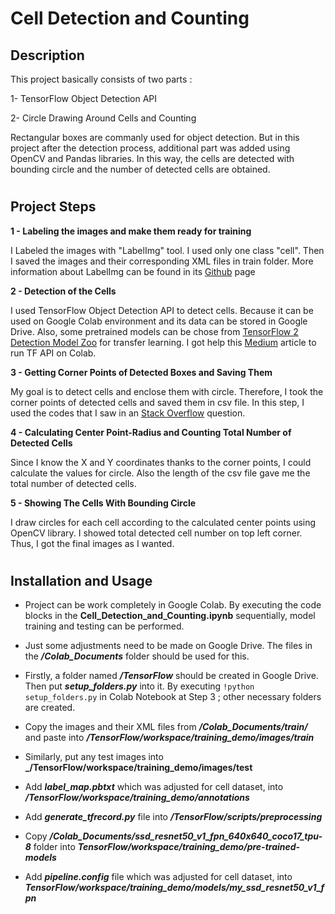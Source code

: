 # Cell Detection and Counting
## Description

This project basically consists of two parts : 

1- TensorFlow Object Detection API 

2-  Circle Drawing Around Cells and Counting

Rectangular boxes are commanly used for object detection. But in this project after the detection process, additional part was added using OpenCV and Pandas libraries. In this way, the cells are detected with bounding circle and the number of detected cells are obtained.
# 

## Project Steps

**1 - Labeling the images and make them ready for training**

I Labeled the images with "LabelImg" tool. I used only one class "cell". Then I saved the images and their corresponding XML files in train folder. More information about LabelImg can be found in its [Github](https://github.com/tzutalin/labelImg) page

**2 - Detection of the Cells**

I used TensorFlow Object Detection API to detect cells. Because it can be used on Google Colab environment and its data can be stored in Google Drive.
Also, some pretrained models can be chose from [TensorFlow 2 Detection Model Zoo](https://github.com/tensorflow/models/blob/master/research/object_detection/g3doc/tf2_detection_zoo.md) for transfer learning.
I got help this [Medium](https://medium.com/swlh/tensorflow-2-object-detection-api-with-google-colab-b2af171e81cc) article to run TF API on Colab.

**3 - Getting Corner Points of Detected Boxes and Saving Them**

My goal is to detect cells and enclose them with circle. Therefore, I took the corner points of detected cells and saved them in csv file. In this step, I used the codes that I saw in an [Stack Overflow](https://stackoverflow.com/questions/48915003/get-the-bounding-box-coordinates-in-the-tensorflow-object-detection-api-tutorial) question.

**4 - Calculating Center Point-Radius and Counting Total Number of Detected Cells**

Since I know the X and Y coordinates thanks to the corner points, I could calculate the values for circle. Also the length of the csv file gave me the total number of detected cells.

**5 - Showing The Cells With Bounding Circle**

I draw circles for each cell according to the calculated center points using OpenCV library. I showed total detected cell number on top left corner. Thus, I got the final images as I wanted.

#

##  Installation and Usage

* Project can be work completely in Google Colab. By executing the code blocks in the **Cell_Detection_and_Counting.ipynb** sequentially, model training and testing can be performed.
* Just some adjustments need to be made on Google Drive. The files in the **_/Colab_Documents_** folder should be used for this.

* Firstly, a folder named **_/TensorFlow_** should be created in Google Drive. Then put **_setup_folders.py_** into it. By executing `!python setup_folders.py` in Colab Notebook at Step 3 ; other necessary folders are created.

* Copy the images and their XML files from **_/Colab_Documents/train/_** and paste into **_/TensorFlow/workspace/training_demo/images/train_**

* Similarly, put any test images into **_/TensorFlow/workspace/training_demo/images/test**

* Add **_label_map.pbtxt_** which was adjusted for cell dataset, into  **_/TensorFlow/workspace/training_demo/annotations_**

* Add **_generate_tfrecord.py_** file into **_/TensorFlow/scripts/preprocessing_**

* Copy **_/Colab_Documents/ssd_resnet50_v1_fpn_640x640_coco17_tpu-8_** folder into **_TensorFlow/workspace/training_demo/pre-trained-models_**

* Add **_pipeline.config_** file which was adjusted for cell dataset, into **_TensorFlow/workspace/training_demo/models/my_ssd_resnet50_v1_fpn_** 
